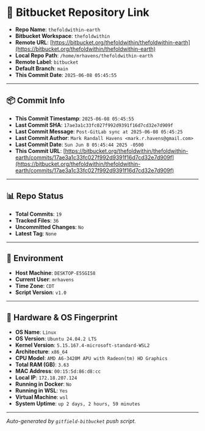# 🔗 Bitbucket Repository Link

- **Repo Name**: `thefoldwithin-earth`
- **Bitbucket Workspace**: `thefoldwithin`
- **Remote URL**: [https://bitbucket.org/thefoldwithin/thefoldwithin-earth](https://bitbucket.org/thefoldwithin/thefoldwithin-earth)
- **Local Repo Path**: `/home/mrhavens/thefoldwithin-earth`
- **Remote Label**: `bitbucket`
- **Default Branch**: `main`
- **This Commit Date**: `2025-06-08 05:45:55`

---

## 📦 Commit Info

- **This Commit Timestamp**: `2025-06-08 05:45:55`
- **Last Commit SHA**: `17ae3a1c33fc027f992d9391f16d7cd32e7d909f`
- **Last Commit Message**: `Post-GitLab sync at 2025-06-08 05:45:25`
- **Last Commit Author**: `Mark Randall Havens <mark.r.havens@gmail.com>`
- **Last Commit Date**: `Sun Jun 8 05:45:44 2025 -0500`
- **This Commit URL**: [https://bitbucket.org/thefoldwithin/thefoldwithin-earth/commits/17ae3a1c33fc027f992d9391f16d7cd32e7d909f](https://bitbucket.org/thefoldwithin/thefoldwithin-earth/commits/17ae3a1c33fc027f992d9391f16d7cd32e7d909f)

---

## 📊 Repo Status

- **Total Commits**: `19`
- **Tracked Files**: `36`
- **Uncommitted Changes**: `No`
- **Latest Tag**: `None`

---

## 🧭 Environment

- **Host Machine**: `DESKTOP-E5SGI58`
- **Current User**: `mrhavens`
- **Time Zone**: `CDT`
- **Script Version**: `v1.0`

---

## 🧬 Hardware & OS Fingerprint

- **OS Name**: `Linux`
- **OS Version**: `Ubuntu 24.04.2 LTS`
- **Kernel Version**: `5.15.167.4-microsoft-standard-WSL2`
- **Architecture**: `x86_64`
- **CPU Model**: `AMD A6-3420M APU with Radeon(tm) HD Graphics`
- **Total RAM (GB)**: `3.63`
- **MAC Address**: `00:15:5d:86:d8:cc`
- **Local IP**: `172.18.207.124`
- **Running in Docker**: `No`
- **Running in WSL**: `Yes`
- **Virtual Machine**: `wsl`
- **System Uptime**: `up 2 days, 2 hours, 59 minutes`

---

_Auto-generated by `gitfield-bitbucket` push script._
